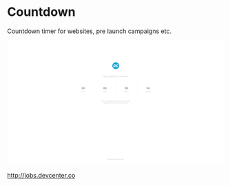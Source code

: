 # Countdown

Countdown timer for websites, pre launch campaigns etc.

![Sample Email Template ](screenshot.png)

http://jobs.devcenter.co
